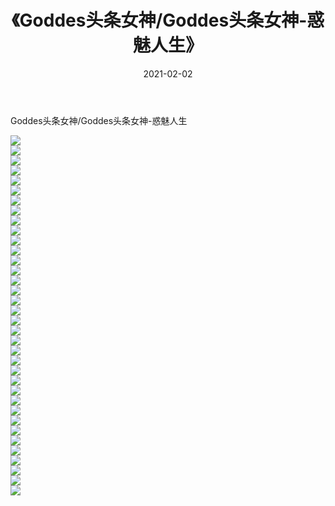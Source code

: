 ﻿---
layout: post
title:  《Goddes头条女神/Goddes头条女神-惑魅人生》
date:   2021-02-02
img: http://img.660000.xyz/Sharelink/网络美图/2021/Goddes头条女神/Goddes头条女神-惑魅人生/000.jpg
categories: [美女, 清纯, 唯美]
---

Goddes头条女神/Goddes头条女神-惑魅人生

 ![](http://img.660000.xyz/Sharelink/网络美图/2021/Goddes头条女神/Goddes头条女神-惑魅人生/001.jpg) <br>![](http://img.660000.xyz/Sharelink/网络美图/2021/Goddes头条女神/Goddes头条女神-惑魅人生/002.jpg) <br>![](http://img.660000.xyz/Sharelink/网络美图/2021/Goddes头条女神/Goddes头条女神-惑魅人生/003.jpg) <br>![](http://img.660000.xyz/Sharelink/网络美图/2021/Goddes头条女神/Goddes头条女神-惑魅人生/004.jpg) <br>![](http://img.660000.xyz/Sharelink/网络美图/2021/Goddes头条女神/Goddes头条女神-惑魅人生/005.jpg) <br>![](http://img.660000.xyz/Sharelink/网络美图/2021/Goddes头条女神/Goddes头条女神-惑魅人生/006.jpg) <br>![](http://img.660000.xyz/Sharelink/网络美图/2021/Goddes头条女神/Goddes头条女神-惑魅人生/007.jpg) <br>![](http://img.660000.xyz/Sharelink/网络美图/2021/Goddes头条女神/Goddes头条女神-惑魅人生/008.jpg) <br>![](http://img.660000.xyz/Sharelink/网络美图/2021/Goddes头条女神/Goddes头条女神-惑魅人生/009.jpg) <br>![](http://img.660000.xyz/Sharelink/网络美图/2021/Goddes头条女神/Goddes头条女神-惑魅人生/010.jpg) <br>![](http://img.660000.xyz/Sharelink/网络美图/2021/Goddes头条女神/Goddes头条女神-惑魅人生/011.jpg) <br>![](http://img.660000.xyz/Sharelink/网络美图/2021/Goddes头条女神/Goddes头条女神-惑魅人生/012.jpg) <br>![](http://img.660000.xyz/Sharelink/网络美图/2021/Goddes头条女神/Goddes头条女神-惑魅人生/013.jpg) <br>![](http://img.660000.xyz/Sharelink/网络美图/2021/Goddes头条女神/Goddes头条女神-惑魅人生/014.jpg) <br>![](http://img.660000.xyz/Sharelink/网络美图/2021/Goddes头条女神/Goddes头条女神-惑魅人生/015.jpg) <br>![](http://img.660000.xyz/Sharelink/网络美图/2021/Goddes头条女神/Goddes头条女神-惑魅人生/016.jpg) <br>![](http://img.660000.xyz/Sharelink/网络美图/2021/Goddes头条女神/Goddes头条女神-惑魅人生/017.jpg) <br>![](http://img.660000.xyz/Sharelink/网络美图/2021/Goddes头条女神/Goddes头条女神-惑魅人生/018.jpg) <br>![](http://img.660000.xyz/Sharelink/网络美图/2021/Goddes头条女神/Goddes头条女神-惑魅人生/019.jpg) <br>![](http://img.660000.xyz/Sharelink/网络美图/2021/Goddes头条女神/Goddes头条女神-惑魅人生/020.jpg) <br>![](http://img.660000.xyz/Sharelink/网络美图/2021/Goddes头条女神/Goddes头条女神-惑魅人生/021.jpg) <br>![](http://img.660000.xyz/Sharelink/网络美图/2021/Goddes头条女神/Goddes头条女神-惑魅人生/022.jpg) <br>![](http://img.660000.xyz/Sharelink/网络美图/2021/Goddes头条女神/Goddes头条女神-惑魅人生/023.jpg) <br>![](http://img.660000.xyz/Sharelink/网络美图/2021/Goddes头条女神/Goddes头条女神-惑魅人生/024.jpg) <br>![](http://img.660000.xyz/Sharelink/网络美图/2021/Goddes头条女神/Goddes头条女神-惑魅人生/025.jpg) <br>![](http://img.660000.xyz/Sharelink/网络美图/2021/Goddes头条女神/Goddes头条女神-惑魅人生/026.jpg) <br>![](http://img.660000.xyz/Sharelink/网络美图/2021/Goddes头条女神/Goddes头条女神-惑魅人生/027.jpg) <br>![](http://img.660000.xyz/Sharelink/网络美图/2021/Goddes头条女神/Goddes头条女神-惑魅人生/028.jpg) <br>![](http://img.660000.xyz/Sharelink/网络美图/2021/Goddes头条女神/Goddes头条女神-惑魅人生/029.jpg) <br>![](http://img.660000.xyz/Sharelink/网络美图/2021/Goddes头条女神/Goddes头条女神-惑魅人生/030.jpg) <br>![](http://img.660000.xyz/Sharelink/网络美图/2021/Goddes头条女神/Goddes头条女神-惑魅人生/031.jpg) <br>![](http://img.660000.xyz/Sharelink/网络美图/2021/Goddes头条女神/Goddes头条女神-惑魅人生/032.jpg) <br>![](http://img.660000.xyz/Sharelink/网络美图/2021/Goddes头条女神/Goddes头条女神-惑魅人生/033.jpg) <br>![](http://img.660000.xyz/Sharelink/网络美图/2021/Goddes头条女神/Goddes头条女神-惑魅人生/034.jpg) <br>![](http://img.660000.xyz/Sharelink/网络美图/2021/Goddes头条女神/Goddes头条女神-惑魅人生/035.jpg) <br>![](http://img.660000.xyz/Sharelink/网络美图/2021/Goddes头条女神/Goddes头条女神-惑魅人生/036.jpg) <br>
